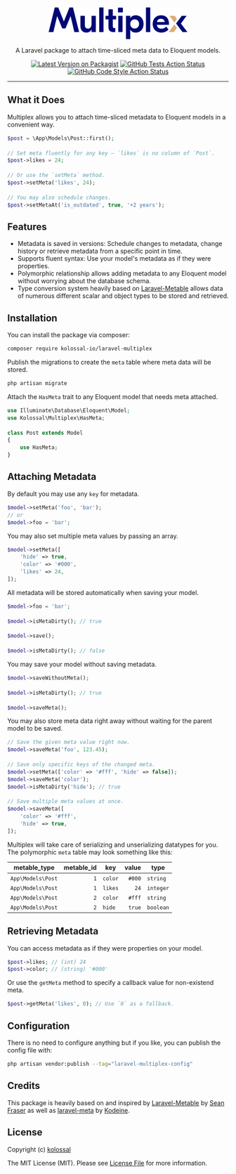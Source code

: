 <p align="center">
  <br />
  <a href="https://github.com/kolossal-io/laravel-multiplex">
    <picture>
      <source media="(prefers-color-scheme: dark)" srcset="./.github/logo-dark.svg">
      <source media="(prefers-color-scheme: light)" srcset="./.github/logo-light.svg">
      <img alt="Multiplex" src="./.github/logo-light.svg" width="316" height="72" style="max-width: 100%;">
    </picture>
  </a>
</p>

<p align="center">
  A Laravel package to attach time-sliced meta data to Eloquent models.
</p>

<p align="center">
    <a href="https://packagist.org/packages/kolossal-io/laravel-multiplex"><img src="https://img.shields.io/packagist/v/kolossal-io/laravel-multiplex.svg?style=flat-square" alt="Latest Version on Packagist"></a>
    <a href="https://github.com/kolossal-io/laravel-multiplex/actions?query=workflow%3Arun-tests+branch%3Amain"><img src="https://img.shields.io/github/workflow/status/kolossal-io/laravel-multiplex/run-tests?label=tests" alt="GitHub Tests Action Status"></a>
    <a href="https://github.com/kolossal-io/laravel-multiplex/actions?query=workflow%3A"Fix+PHP+code+style+issues"+branch%3Amain"><img src="https://img.shields.io/github/workflow/status/kolossal-io/laravel-multiplex/Fix%20PHP%20code%20style%20issues?label=code%20style" alt="GitHub Code Style Action Status"></a>
</p>

---

## What it Does

Multiplex allows you to attach time-sliced metadata to Eloquent models in a convenient way.

```php
$post = \App\Models\Post::first();

// Set meta fluently for any key – `likes` is no column of `Post`.
$post->likes = 24;

// Or use the `setMeta` method.
$post->setMeta('likes', 24);

// You may also schedule changes.
$post->setMetaAt('is_outdated', true, '+2 years');
```

## Features

-   Metadata is saved in versions: Schedule changes to metadata, change history or retrieve metadata from a specific point in time.
-   Supports fluent syntax: Use your model's metadata as if they were properties.
-   Polymorphic relationship allows adding metadata to any Eloquent model without worrying about the database schema.
-   Type conversion system heavily based on [Laravel-Metable](https://github.com/plank/laravel-metable) allows data of numerous different scalar and object types to be stored and retrieved.

## Installation

You can install the package via composer:

```bash
composer require kolossal-io/laravel-multiplex
```

Publish the migrations to create the `meta` table where meta data will be stored.

```bash
php artisan migrate
```

Attach the `HasMeta` trait to any Eloquent model that needs meta attached.

```php
use Illuminate\Database\Eloquent\Model;
use Kolossal\Multiplex\HasMeta;

class Post extends Model
{
    use HasMeta;
}

```

## Attaching Metadata

By default you may use any `key` for metadata.

```php
$model->setMeta('foo', 'bar');
// or
$model->foo = 'bar';
```

You may also set multiple meta values by passing an array.

```php
$model->setMeta([
    'hide' => true,
    'color' => '#000',
    'likes' => 24,
]);
```

All metadata will be stored automatically when saving your model.

```php
$model->foo = 'bar';

$model->isMetaDirty(); // true

$model->save();

$model->isMetaDirty(); // false
```

You may save your model without saving metadata.

```php
$model->saveWithoutMeta();

$model->isMetaDirty(); // true

$model->saveMeta();
```

You may also store meta data right away without waiting for the parent model to be saved.

```php
// Save the given meta value right now.
$model->saveMeta('foo', 123.45);

// Save only specific keys of the changed meta.
$model->setMeta(['color' => '#fff', 'hide' => false]);
$model->saveMeta('color');
$model->isMetaDirty('hide'); // true

// Save multiple meta values at once.
$model->saveMeta([
    'color' => '#fff',
    'hide' => true,
]);
```

Multiplex will take care of serializing and unserializing datatypes for you. The polymorphic `meta` table may look something like this:

| metable_type      | metable_id | key     |  value | type      |
| ----------------- | ---------: | ------- | -----: | --------- |
| `App\Models\Post` |        `1` | `color` | `#000` | `string`  |
| `App\Models\Post` |        `1` | `likes` |   `24` | `integer` |
| `App\Models\Post` |        `2` | `color` | `#fff` | `string`  |
| `App\Models\Post` |        `2` | `hide`  | `true` | `boolean` |

## Retrieving Metadata

You can access metadata as if they were properties on your model.

```php
$post->likes; // (int) 24
$post->color; // (string) '#000'
```

Or use the `getMeta` method to specify a callback value for non-existend meta.

```php
$post->getMeta('likes', 0); // Use `0` as a fallback.
```

## Configuration

There is no need to configure anything but if you like, you can publish the config file with:

```bash
php artisan vendor:publish --tag="laravel-multiplex-config"
```

## Credits

This package is heavily based on and inspired by [Laravel-Metable](https://github.com/plank/laravel-metable) by [Sean Fraser](https://github.com/frasmage) as well as [laravel-meta](https://github.com/kodeine/laravel-meta) by [Kodeine](https://github.com/kodeine).

## License

Copyright (c) [kolossal](https://kolossal.io)

The MIT License (MIT). Please see [License File](LICENSE.md) for more information.
